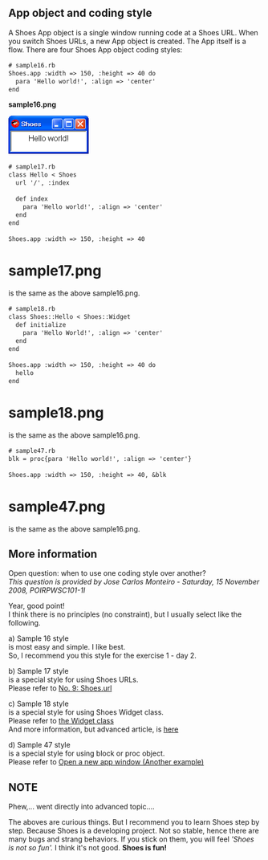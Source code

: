 App object and coding style
---------------------------

A Shoes App object is a single window running code at a Shoes URL. When you switch Shoes URLs, a new App object is created. The App itself is a flow. There are four Shoes App object coding styles:

	# sample16.rb
	Shoes.app :width => 150, :height => 40 do
	  para 'Hello world!', :align => 'center'
	end
	  

**sample16.png**

![sample16.png](http://github.com/ashbb/shoes_tutorial_html/raw/master/images/sample16.png)


	# sample17.rb
	class Hello < Shoes
	  url '/', :index
	  
	  def index
	    para 'Hello world!', :align => 'center'
	  end
	end
	
	Shoes.app :width => 150, :height => 40 

 # sample17.png
is the same as the above sample16.png.


	# sample18.rb
	class Shoes::Hello < Shoes::Widget
	  def initialize
	    para 'Hello World!', :align => 'center'
	  end
	end
	
	Shoes.app :width => 150, :height => 40 do
	  hello
	end

 # sample18.png
is the same as the above sample16.png.


	# sample47.rb
	blk = proc{para 'Hello world!', :align => 'center'}
	
	Shoes.app :width => 150, :height => 40, &blk

 # sample47.png
is the same as the above sample16.png.


More information
----------------
Open question: when to use one coding style over another? <br>
*This question is provided by Jose Carlos Monteiro - Saturday, 15 November 2008, POIRPWSC101-1I*

Year, good point! <br>
I think there is no principles (no constraint), but I usually select like the following.

a) Sample 16 style <br>
is most easy and simple. I like best. <br>
So, I recommend you this style for the exercise 1 - day 2.

b) Sample 17 style <br>
is a special style for using Shoes URLs. <br>
Please refer to [No. 9: Shoes.url](http://github.com/ashbb/shoes_tutorial_html/tree/master/mdowns/00409_No.9_Shoes.url.mdown)

c) Sample 18 style <br>
is a special style for using Shoes Widget class. <br>
Please refer to [the Widget class](http://github.com/ashbb/shoes_tutorial_html/tree/master/mdowns/00508_the_Widget_class.mdown) <br>
And more information, but advanced article, is [here](http://github.com/ashbb/shoes_tutorial_html/tree/master/mdowns/00900_Appendix.mdown)

d) Sample 47 style <br>
is a special style for using block or proc object. <br>
Please refer to [Open a new app window (Another example)](http://github.com/ashbb/shoes_tutorial_html/tree/master/mdowns/00530_Open_a_new_app_window.mdown)

NOTE
----
Phew,... went directly into advanced topic....

The aboves are curious things. But I recommend you to learn Shoes step by step.
Because Shoes is a developing project. Not so stable, hence there are many bugs and strang behaviors. If you stick on them, you will feel _'Shoes is not so fun'._ I think it's not good.
__Shoes is fun!__



